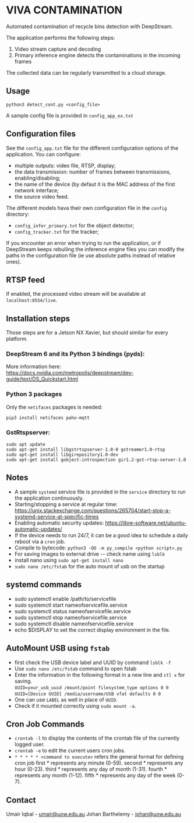 # VIVA CONTAMINATION

Automated contamination of recycle bins detection with DeepStream.

The application performs the following steps:

1. Video stream capture and decoding
2. Primary inference engine detects the contaminations in the incoming frames

The collected data can be regularly transmitted to a cloud storage.

## Usage

```
python3 detect_cont.py <config_file>
```

A sample config file is provided in `config_app_ex.txt`

## Configuration files

See the `config_app.txt` file for the different configuration options of the application. You can configure:
- multiple outputs: video file, RTSP, display;
- the data transmission: number of frames between transmissions, enabling/disabling;
- the name of the device (by defaut it is the MAC address of the first network interface;
- the source video feed.

The different models hava their own configuration file in the `config` directory:
- `config_infer_primary.txt` for the object detector;
- `config_tracker.txt` for the tracker;

If you encounter an error when trying to run the application, or if DeepStream keeps rebuiling the inference
engine files you can modify the paths in the configuration file (ie use absolute paths instead of relative ones).

## RTSP feed

If enabled, the processed video stream will be available at `localhost:8554/live`.

## Installation steps

Those steps are for a Jetson NX Xavier, but should similar for every platform.

### DeepStream 6 and its Python 3 bindings (pyds):

More information here: https://docs.nvidia.com/metropolis/deepstream/dev-guide/text/DS_Quickstart.html

### Python 3 packages

Only the `netifaces` packages is needed:
```
pip3 install netifaces paho-mqtt
```

### GstRtspserver:

```
sudo apt update
sudo apt-get install libgstrtspserver-1.0-0 gstreamer1.0-rtsp
sudo apt-get install libgirepository1.0-dev
sudo apt-get install gobject-introspection gir1.2-gst-rtsp-server-1.0
```


## Notes

- A sample `systemd` service file is provided in the `service` directory to run the application continuously.
- Starting/stopping a service at regular time: https://unix.stackexchange.com/questions/265704/start-stop-a-systemd-service-at-specific-times
- Enabling automatic security updates: https://libre-software.net/ubuntu-automatic-updates/
- If the device needs to run 24/7, it can be a good idea to schedule a daily reboot via a `cron` job.
- Compile to bytecode: `python3 -OO -m py_compile <python script>.py`
- For saving images to external drive -- check name using `lsblk`
- install nano using `sudo apt-get install nano`
- `sudo nano /etc/fstab` for the auto mount of usb on the startup

## systemd commands
- sudo systemctl enable /path/to/servicefile
- sudo systemctl start nameofservicefile.service
- sudo systemctl status nameofservicefile.service
- sudo systemctl stop nameofservicefile.service
- sudo systemctl disable nameofservicefile.service
- echo $DISPLAY to set the correct display environment in the file.

## AutoMount USB using `fstab`
- first check the USB device label and UUID by command `lsblk -f`
- Use `sudo nano /etc/fstab` command to open fstab
- Enter the information in the following format in a new line and `ctl x` for saving. <br>
  `UUID=your_usb_uuid /mount/point filesystem_type options 0 0`<br>
  `UUID=[Device UUID] /media/username/USB vfat defaults 0 0`
- One can use `LABEL` as well in place of `UUID`.
- Check if it mounted correctly using `sudo mount -a`.

## Cron Job Commands
- `crontab -l` to display the contents of the crontab file of the currently logged user.
- `crontab -e` to edit the current users cron jobs.
- `* * * * * <command to execute>` refers the general format for defining cron job
  first * represents any minute (0-59).
  second * represents any hour (0-23).
  third * represents any day of month (1-31).
  fourth * represents any month (1-12).
  fifth * represents any day of the week (0-7).

## Contact

Umair Iqbal - umair@uow.edu.au
Johan Barthelemy - johan@uow.edu.au
